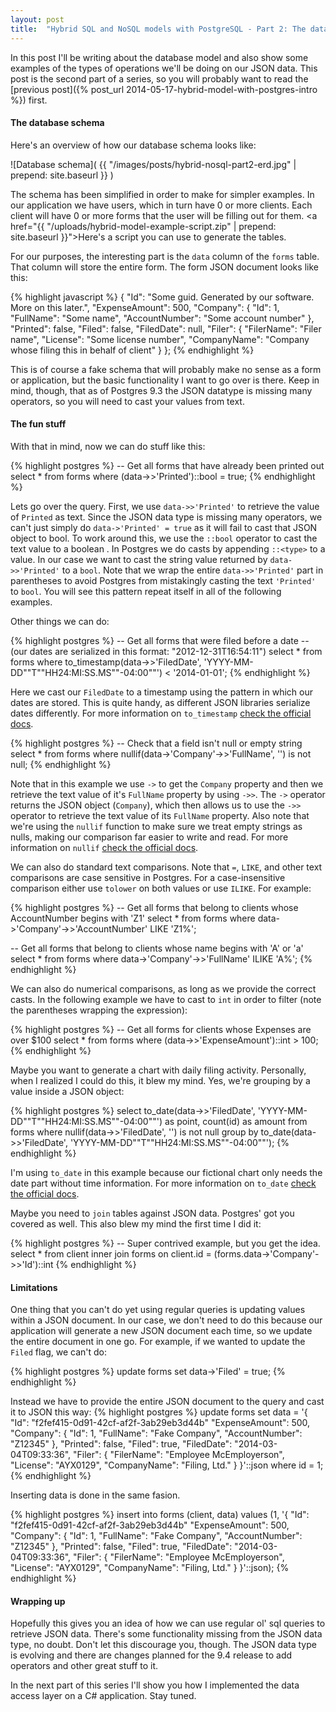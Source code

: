 ```yaml
---
layout: post
title:  "Hybrid SQL and NoSQL models with PostgreSQL - Part 2: The data model"
---
```


In this post I'll be writing about the database model and also show some examples of 
the types of operations we'll be doing on our JSON data. This post is the second part of a 
series, so you will probably want to read the 
[previous post]({% post_url 2014-05-17-hybrid-model-with-postgres-intro %}) first.<!-- More -->

#### The database schema

Here's an overview of how our database schema looks like:

![Database schema]( {{ "/images/posts/hybrid-nosql-part2-erd.jpg" | prepend: site.baseurl }} )

The schema has been simplified in order to make for simpler examples. In our application we have users, which in turn have 0 or more clients. Each client will have 0 or more forms that the user will be filling out for them. 
<a href="{{ "/uploads/hybrid-model-example-script.zip" | prepend: site.baseurl }}">Here's a script</a> you can use to generate the tables.

For our purposes, the interesting part is the `data` column of the `forms` table. 
That column will store the entire form. The form JSON document looks like this: 

{% highlight javascript %}
{
    "Id": "Some guid. Generated by our software. More on this later.",
    "ExpenseAmount": 500,
    "Company": {
        "Id": 1,
        "FullName": "Some name",
        "AccountNumber": "Some account number"
    },
    "Printed": false,
    "Filed": false,
    "FiledDate": null,
    "Filer": {
        "FilerName": "Filer name",
        "License": "Some license number",
        "CompanyName": "Company whose filing this in behalf of client"
    }
};
{% endhighlight %}

This is of course a fake schema that will probably make no sense as a form or application, but the basic functionality I want to go over is there. Keep in mind, though, that as of Postgres 9.3 the JSON datatype is missing many operators, so you
will need to cast your values from text. 

#### The fun stuff

With that in mind, now we can do stuff like this:

{% highlight postgres %}
-- Get all forms that have already been printed out
select * from forms where (data->>'Printed')::bool = true;
{% endhighlight %}

Lets go over the query. First, we use `data->>'Printed'` to retrieve the value of `Printed` as text. Since the JSON data type is missing many operators, we can't just simply do `data->'Printed' = true` as it will fail to cast that JSON object to bool. To work around this, we use the `::bool` operator to cast the text value to a boolean . In Postgres we 
do casts by appending `::<type>` to a value. In our case we want to cast the string 
value returned by `data->>'Printed'` to a `bool`. Note that we wrap the entire `data->>'Printed'` part in parentheses to avoid Postgres from mistakingly casting the text `'Printed'` to `bool`. You will see this pattern repeat itself in all of the following examples.

Other things we can do:

{% highlight postgres %}
-- Get all forms that were filed before a date 
-- (our dates are serialized in this format: "2012-12-31T16:54:11")
select * from forms where 
to_timestamp(data->>'FiledDate', 'YYYY-MM-DD""T""HH24:MI:SS.MS""-04:00""') < '2014-01-01'; 
{% endhighlight %}


Here we cast our `FiledDate` to a timestamp using the pattern in which our dates are stored. This is quite 
handy, as different JSON libraries serialize dates differently. For more information on `to_timestamp` 
[check the official docs][totimestamp].

{% highlight postgres %}
-- Check that a field isn't null or empty string 
select * from forms where nullif(data->'Company'->>'FullName', '') is not null; 
{% endhighlight %}

Note that in this example we use `->` to get the `Company` property and then we retrieve the text value of it's
 `FullName` property by using `->>`. The `->` operator returns the JSON object (`Company`), which then allows us
  to use the `->>` operator to retrieve the text value of its `FullName` property. Also note that we're using the 
  `nullif` function to make sure we treat empty strings 
 as nulls, making our comparison far easier to write and read. For more information on `nullif` [check the official docs][nullif].

We can also do standard text comparisons. Note that `=`, `LIKE`, and other text comparisons are case sensitive in Postgres. For a 
case-insensitive comparison either use `tolower` on both values or use `ILIKE`. For example:

{% highlight postgres %}
-- Get all forms that belong to clients whose AccountNumber begins with 'Z1'
select * from forms where data->'Company'->>'AccountNumber' LIKE 'Z1%';

-- Get all forms that belong to clients whose name begins with 'A' or 'a'
select * from forms where data->'Company'->>'FullName' ILIKE 'A%';
{% endhighlight %}

We can also do numerical comparisons, as long as we provide the correct casts. In the following example we have to cast 
to `int` in order to filter (note the parentheses wrapping the expression):

{% highlight postgres %}
-- Get all forms for clients whose Expenses are over $100
select * from forms where (data->>'ExpenseAmount')::int > 100;
{% endhighlight %}

Maybe you want to generate a chart with daily filing activity. Personally, when I realized I could do this, it blew 
my mind. Yes, we're grouping by a value inside a JSON object:

{% highlight postgres %}
select to_date(data->>'FiledDate', 'YYYY-MM-DD""T""HH24:MI:SS.MS""-04:00""') as point, 
       count(id) as amount
from forms 
where nullif(data->>'FiledDate', '') is not null
group by to_date(data->>'FiledDate', 'YYYY-MM-DD""T""HH24:MI:SS.MS""-04:00""');
{% endhighlight %}

I'm using `to_date` in this example because our fictional chart only needs the date part without time information. For more 
information on `to_date` [check the official docs][totimestamp].

Maybe you need to `join` tables against JSON data. Postgres' got you covered as well. This also blew my mind the first 
time I did it:

{% highlight postgres %}
-- Super contrived example, but you get the idea.
select * 
from 
    client inner join 
    forms on 
        client.id = (forms.data->'Company'->>'Id')::int
{% endhighlight %}


#### Limitations

One thing that you can't do yet using regular queries is updating values within a 
JSON document. In our case, we don't need to do this because our application will 
generate a new JSON document each time, so we update the entire document in one go. For example, if we wanted to update the `Filed` flag, we can't do:

{% highlight postgres %}
update forms set data->'Filed' = true;
{% endhighlight %}

Instead we have to provide the entire JSON document to the query and cast it to JSON this way:
{% highlight postgres %}
update forms set data = '{
    "Id": "f2fef415-0d91-42cf-af2f-3ab29eb3d44b"
    "ExpenseAmount": 500,
    "Company": {
        "Id": 1,
        "FullName": "Fake Company",
        "AccountNumber": "Z12345"
    },
    "Printed": false,
    "Filed": true,
    "FiledDate": "2014-03-04T09:33:36",
    "Filer": {
        "FilerName": "Employee McEmployerson",
        "License": "AYX0129",
        "CompanyName": "Filing, Ltd."
    }
}'::json where id = 1;
{% endhighlight %}

Inserting data is done in the same fasion. 

{% highlight postgres %}
insert into forms (client, data) values 
  (1, '{
    "Id": "f2fef415-0d91-42cf-af2f-3ab29eb3d44b"
    "ExpenseAmount": 500,
    "Company": {
        "Id": 1,
        "FullName": "Fake Company",
        "AccountNumber": "Z12345"
    },
    "Printed": false,
    "Filed": true,
    "FiledDate": "2014-03-04T09:33:36",
    "Filer": {
        "FilerName": "Employee McEmployerson",
        "License": "AYX0129",
        "CompanyName": "Filing, Ltd."
    }
}'::json);
{% endhighlight %}

#### Wrapping up

Hopefully this gives you an idea of how we can use regular ol' sql queries 
to retrieve JSON data. There's some functionality missing from the JSON data type, no doubt. 
Don't let this discourage you, though. The JSON data type is evolving and there are changes planned for the 9.4 
release to add operators and other great stuff to it. 

In the next part of this series I'll show you how I implemented the data access layer on a C# application. Stay tuned.

[totimestamp]: http://www.postgresql.org/docs/9.3/static/functions-formatting.html
[nullif]: http://www.postgresql.org/docs/9.3/static/functions-conditional.html